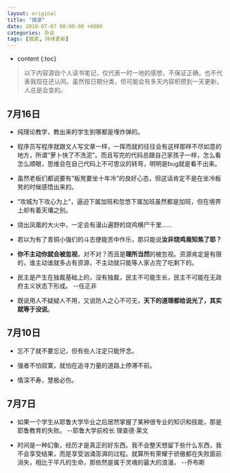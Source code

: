 ```yaml
---
layout: original
title: "摘录"
date: 2018-07-07 00:00:00 +0800 
categories: 杂谈
tags: [摘录, 持续更新]
---
```

* content
{:toc}


> 以下内容源自个人读书笔记，仅代表一时一地的感想，不保证正确，也不代表我现在还认同。虽然按日期分类，但可能会有多天内容积攒到一天更新。
<br> 人总是会变的。

<!-- more -->

## 7月16日
* 纯理论教学，教出来的学生到哪都是埋炸弹的。

* 程序员写程序就跟文人写文章一样，一挥而就的往往会有这样那样不尽如意的地方，所谓“萝卜快了不洗泥”。而且写完的代码总跟自己家孩子一样，怎么看怎么顺眼，思维会在自己代码上不可思议的转弯，明明是bug就是看不出来。

* 虽然老板们都说要有“板凳要坐十年冷”的良好心态，但这话肯定不是在坐冷板凳的时候感悟出来的。

* “攻城为下攻心为上”，逼迫下属加班和忽悠下属加班虽然都是加班，但在境界上却有着天壤之别。

* 烧出凤凰的大火中，一定会有漫山遍野的烧鸡横尸千里……

* 若以为有了青铜小强们的斗志便能苦中作乐，那只能说**汝非烧鸡焉知焦了耶？**

* **你不主动你就会被忽视**，对不对？而且是**理所当然**的被忽视。资源肯定是有限的，谁主动谁就多占有资源，不主动就只能等人家占完了吃剩下的。

* 民主是产生在独裁基础上的，没有独裁，民主不可能生长，民主不可能在无政府主义状态下形成。  --任正非

* 既说用人不疑疑人不用，又说防人之心不可无，**天下的道理都给说光了，其实就等于没说**。

## 7月10日
* 忘不了就不要忘记，但有些人注定只能怀念。

* 强者不怕寂寞，就怕在追寻力量的道路上停滞不前。

* 情深不寿，慧极必伤。

## 7月7日
* 如果一个学生从耶鲁大学毕业之后居然掌握了某种很专业的知识和技能，那是耶鲁教育的失败。  --耶鲁大学前校长 理查德·莱文

* 时间是一种幻象，经历才是真正的好东西。我不会整天想留下些什么东西，我不会享受结果，而是享受汹涌澎湃的过程。就算所有荣耀于骄傲都在失败面前消失，相比于平凡的生命，那依然是属于灵魂的最大的浪漫。 --乔布斯
